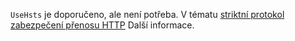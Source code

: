 `UseHsts` je doporučeno, ale není potřeba. V tématu [striktní protokol zabezpečení přenosu HTTP](xref:security/enforcing-ssl#http-strict-transport-security-protocol-hsts) Další informace.